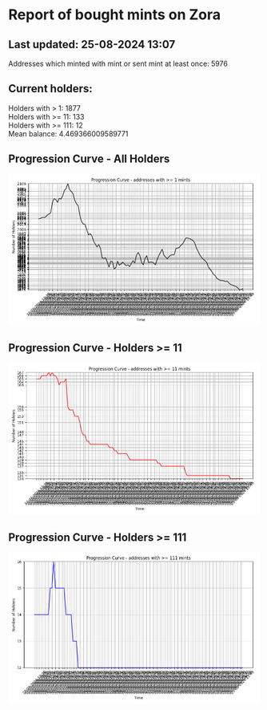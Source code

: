 # Report of bought mints on Zora
## Last updated: 25-08-2024 13:07
Addresses which minted with mint or sent mint at least once: 5976

## Current holders:
Holders with > 1: 1877  
Holders with >= 11: 133  
Holders with >= 111: 12  
Mean balance: 4.469366009589771  

## Progression Curve - All Holders
![addresses with >= 1 mint](progression_curve_all.png)
## Progression Curve - Holders >= 11
![addresses with >= 11 mints](progression_curve_gt_11.png)
## Progression Curve - Holders >= 111
![addresses with >= 111 mints](progression_curve_gt_111.png)
